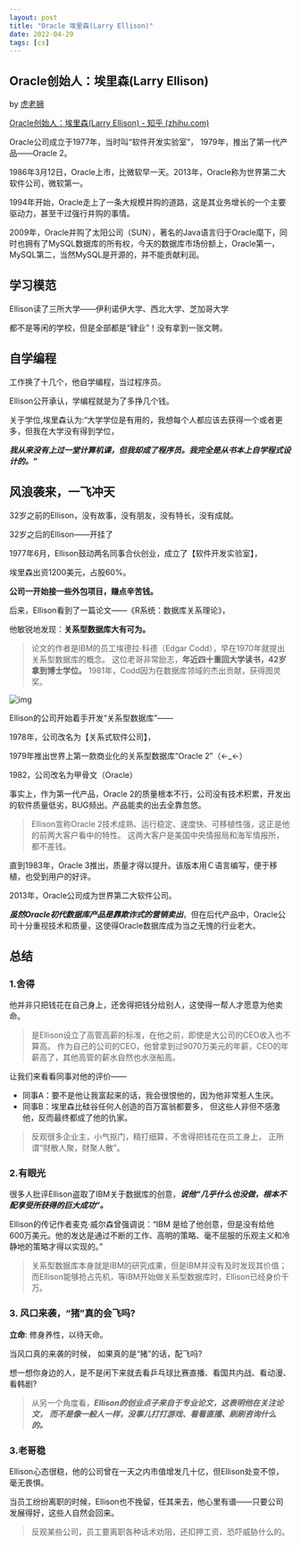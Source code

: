```yaml
---
layout: post
title: "Oracle 埃里森(Larry Ellison)"
date: 2022-04-29
tags: [cs]
---
```

## Oracle创始人：埃里森(Larry Ellison)

by [虎老狮](https://www.zhihu.com/people/the-tiger-lion)

[Oracle创始人：埃里森(Larry Ellison) - 知乎 (zhihu.com)](https://zhuanlan.zhihu.com/p/41773095)

Oracle公司成立于1977年，当时叫“软件开发实验室”，
1979年，推出了第一代产品——Oracle 2。

1986年3月12日，Oracle上市，比微软早一天。2013年，Oracle称为世界第二大软件公司，微软第一。

1994年开始，Oracle走上了一条大规模并购的道路，这是其业务增长的一个主要驱动力，甚至干过强行并购的事情。

2009年，Oracle并购了太阳公司（SUN），著名的Java语言归于Oracle麾下，同时也拥有了MySQL数据库的所有权，今天的数据库市场份额上，Oracle第一，MySQL第二，当然MySQL是开源的，并不能贡献利润。

## 学习模范

Ellison读了三所大学——伊利诺伊大学、西北大学、芝加哥大学

都不是等闲的学校，但是全部都是“肄业”！没有拿到一张文聘。

## 自学编程

工作换了十几个，他自学编程，当过程序员。

Ellison公开承认，学编程就是为了多挣几个钱。

关于学位,埃里森认为:“大学学位是有用的，我想每个人都应该去获得一个或者更多，但我在大学没有得到学位，

***我从来没有上过一堂计算机课，但我却成了程序员。我完全是从书本上自学程式设计的。”***

## 风浪袭来，一飞冲天

32岁之前的Ellison，没有故事，没有朋友，没有特长，没有成就。

32岁之后的Ellison——开挂了

1977年6月，Ellison鼓动两名同事合伙创业，成立了【软件开发实验室】，

埃里森出资1200美元，占股60%。

**公司一开始接一些外包项目，赚点辛苦钱。**

后来，Ellison看到了一篇论文——《R系统：数据库关系理论》，

他敏锐地发现：**关系型数据库大有可为。**

> 论文的作者是IBM的员工埃德拉·科德（Edgar Codd），早在1970年就提出关系型数据库的概念。
> 这位老哥非常励志，**年近四十重回大学读书，42岁拿到博士学位。**
> 1981年，Codd因为在数据库领域的杰出贡献，获得图灵奖。

![img](https://raw.githubusercontent.com/randoruf/photo-asset-repo/main/imgs/v2-c3d1dbb7333c0fc0d1691daf83f2192c_1440w.jpg)

Ellison的公司开始着手开发“关系型数据库”——

1978年，公司改名为【关系式软件公司】，

1979年推出世界上第一款商业化的关系型数据库“Oracle 2”（←_←）

1982，公司改名为甲骨文（Oracle）

事实上，作为第一代产品，Oracle 2的质量根本不行，公司没有技术积累，开发出的软件质量低劣，BUG频出。产品能卖的出去全靠忽悠。

> Ellison宣称Oracle 2技术成熟、运行稳定、速度快、可移植性强，这正是他的前两大客户看中的特性。
> 这两大客户是美国中央情报局和海军情报所，都不差钱。

直到1983年，Oracle 3推出，质量才得以提升。该版本用Ｃ语言编写，便于移植，也受到用户的好评。

2013年，Oracle公司成为世界第二大软件公司。

***虽然Oracle初代数据库产品是靠欺诈式的营销卖出***，但在后代产品中，Oracle公司十分重视技术和质量，这使得Oracle数据库成为当之无愧的行业老大。

## 总结

### 1.舍得

他并非只把钱花在自己身上，还舍得把钱分给别人，这使得一帮人才愿意为他卖命。

> 是Ellison设立了高管高薪的标准，在他之前，即使是大公司的CEO收入也不算高。
> 作为自己的公司的CEO，他曾拿到过9070万美元的年薪，CEO的年薪高了，其他高管的薪水自然也水涨船高。

让我们来看看同事对他的评价——

- 同事A：要不是他让我富起来的话，我会很恨他的，因为他非常惹人生厌。
- 同事B：埃里森比硅谷任何人创造的百万富翁都要多， 但这些人非但不感激他，反而最终都成了他的仇家。

> 反观很多企业主，小气抠门，精打细算，不舍得把钱花在员工身上，
> 正所谓“财散人聚，财聚人散”。

### 2.有眼光

很多人批评Ellison盗取了IBM关于数据库的创意，***说他“几乎什么也没做，根本不配享受所获得的巨大成功”。***

Ellison的传记作者麦克·威尔森曾强调说：“IBM 是给了他创意，但是没有给他 600万美元。他的发达是通过不断的工作、高明的策略、毫不屈服的乐观主义和冷静地的策略才得以实现的。”

> 关系型数据库本身就是IBM的研究成果，但是IBM并没有及时发现其价值；
> 而Ellison能够抢占先机，等IBM开始做关系型数据库时，Ellison已经身价千万。

### 3. 风口来袭，“猪”真的会飞吗? 

**立命**: 修身养性，以待天命。

当风口真的来袭的时候， 如果真的是“猪”的话，配飞吗? 

想一想你身边的人，是不是闲下来就去看乒乓球比赛直播、看国共内战、看动漫、看韩剧? 

> 从另一个角度看，***Ellison的创业点子来自于专业论文，这表明他在关注论文，***
> ***而不是像一般人一样，没事儿打打游戏、看看直播、刷刷咨询什么的。***

### 3.老哥稳

Ellison心态很稳，他的公司曾在一天之内市值增发几十亿，但Ellison处变不惊，毫无畏惧。

当员工纷纷离职的时候，Ellison也不挽留，任其来去，他心里有谱——只要公司发展得好，这些人自然会回来。

> 反观某些公司，员工要离职各种话术劝阻，还扣押工资、恐吓威胁什么的。
